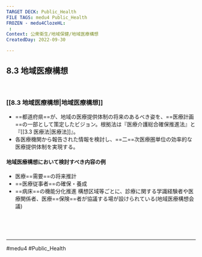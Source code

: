 ```yaml
---
TARGET DECK: Public_Health
FILE TAGS: medu4 Public_Health
FROZEN - medu4ClozeHL:
 : 
Context: 公衆衛生/地域保健/地域医療構想
CreatedDay: 2022-09-30

---
```


## 8.3 地域医療構想

<br>


### [[8.3 地域医療構想|地域医療構想]]
- ==都道府県==が、地域の医療提供体制の将来のあるべき姿を、==医療計画==の一部として策定したビジョン。根拠法は『医療介護総合確保推進法』と『[[3.3 医療法|医療法]]』。
- 各医療機関から報告された情報を検討し、==二==次医療圏単位の効率的な医療提供体制を実現する。
#### 地域医療構想において検討すべき内容の例
- 医療==需要==の将来推計
- ==医療従事者==の確保・養成
- ==病床==の機能分化推進
構想区域等ごとに、診療に関する学識経験者や医療関係者、医療==保険==者が協議する場が設けられている(地域医療構想会議)
<!--ID: 1664685324269-->



<br><br><br>

---
#medu4 #Public_Health
